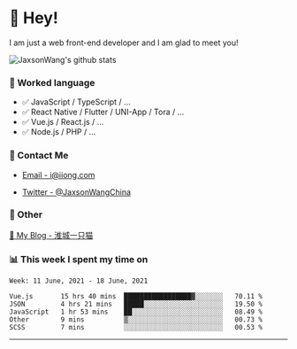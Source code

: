 # 👋 Hey!

I am just a web front-end developer and I am glad to meet you!

![JaxsonWang's github stats](https://github-readme-stats.vercel.app/api?username=JaxsonWang&&show_icons=true&&title_color=1abc9c&&icon_color=1abc9c)


### 📝 Worked language

- ✅ JavaScript / TypeScript / ...
- ✅ React Native / Flutter / UNI-App / Tora / ...
- ✅ Vue.js / React.js / ...
- ✅ Node.js / PHP / ...

### 📮 Contact Me

- [Email - i@iiong.com](mailto:i@iiong.com)

- [Twitter - @JaxsonWangChina](https://twitter.com/JaxsonWangChina)

### 🤪 Other

[📌 My Blog - 淮城一只猫](https://iiong.com)

### 📊 This week I spent my time on

<!--START_SECTION:waka-->
```text
Week: 11 June, 2021 - 18 June, 2021

Vue.js       15 hrs 40 mins  █████████████████▓░░░░░░░   70.11 % 
JSON         4 hrs 21 mins   █████░░░░░░░░░░░░░░░░░░░░   19.50 % 
JavaScript   1 hr 53 mins    ██░░░░░░░░░░░░░░░░░░░░░░░   08.49 % 
Other        9 mins          ▒░░░░░░░░░░░░░░░░░░░░░░░░   00.73 % 
SCSS         7 mins          ░░░░░░░░░░░░░░░░░░░░░░░░░   00.53 % 
```
<!--END_SECTION:waka-->

---
